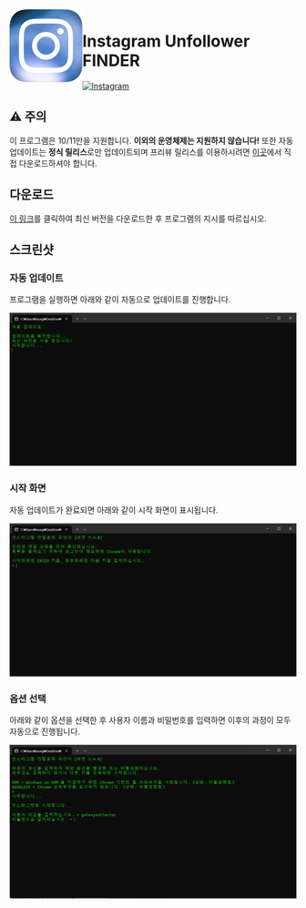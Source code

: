 <img align="left" src="https://raw.githubusercontent.com/galaxysollector/IUFINDER2024/main/logo.png" width="128" alt="IUFINDER logo">

# Instagram Unfollower FINDER

[![Instagram](https://img.shields.io/badge/%EB%AC%B8%EC%9D%98-%EC%9D%B8%EC%8A%A4%ED%83%80%EA%B7%B8%EB%9E%A8-blue.svg?logo=instagram&style=flat-square)](https://www.instagram.com/galaxysollector/)

## ⚠️ 주의

이 프로그램은 10/11만을 지원합니다. **이외의 운영체제는 지원하지 않습니다!**
또한 자동 업데이트는 **정식 릴리스**로만 업데이트되며 프리뷰 릴리스를 이용하시려면 [이곳](https://github.com/galaxysollector/IUFINDER2024/releases)에서 직접 다운로드하셔야 합니다.

## 다운로드

[이 링크](https://github.com/galaxysollector/IUFINDER2024/releases/latest)를 클릭하여 최신 버전을 다운로드한 후 프로그램의 지시를 따르십시오.

## 스크린샷

### 자동 업데이트

프로그램을 실행하면 아래와 같이 자동으로 업데이트를 진행합니다.

<img src="https://raw.githubusercontent.com/galaxysollector/IUFINDER2024/main/screenshot1.png">

### 시작 화면

자동 업데이트가 완료되면 아래와 같이 시작 화면이 표시됩니다.

<img src="https://raw.githubusercontent.com/galaxysollector/IUFINDER2024/main/screenshot2.png">

### 옵션 선택

아래와 같이 옵션을 선택한 후 사용자 이름과 비밀번호를 입력하면 이후의 과정이 모두 자동으로 진행됩니다.

<img src="https://raw.githubusercontent.com/galaxysollector/IUFINDER2024/main/screenshot3.png">
